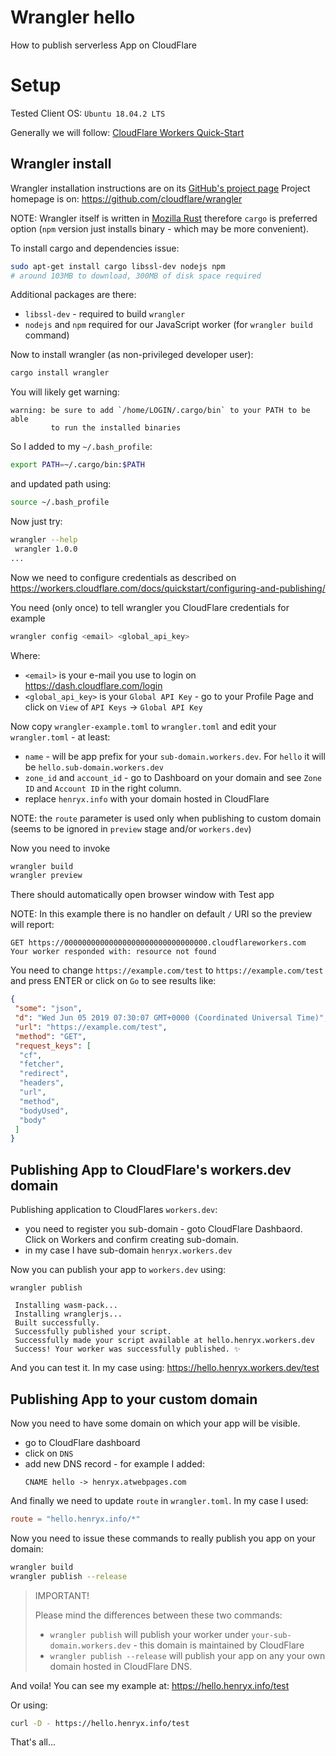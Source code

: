 # Wrangler hello

How to publish serverless App on CloudFlare

# Setup

Tested Client OS: `Ubuntu 18.04.2 LTS`

Generally we will follow: [CloudFlare Workers Quick-Start]

## Wrangler install

Wrangler installation instructions
are on its [GitHub's project page][Wrangler - GitHub project]
Project homepage is on: https://github.com/cloudflare/wrangler

NOTE: Wrangler itself is written in [Mozilla Rust] therefore
`cargo` is preferred option (`npm` version just installs
binary - which may be more convenient).

To install cargo and dependencies issue:
```bash
sudo apt-get install cargo libssl-dev nodejs npm
# around 103MB to download, 300MB of disk space required
```
Additional packages are there:
* `libssl-dev`  - required to build `wrangler`
* `nodejs` and `npm` required for our JavaScript worker
  (for `wrangler build` command)


Now to install wrangler (as non-privileged developer user):
```bash
cargo install wrangler
```
You will likely get warning:
```
warning: be sure to add `/home/LOGIN/.cargo/bin` to your PATH to be able
         to run the installed binaries
```

So I added to my `~/.bash_profile`:
```bash
export PATH=~/.cargo/bin:$PATH
```
and updated path using:
```bash
source ~/.bash_profile
```

Now just try:
```bash
wrangler --help
 wrangler 1.0.0
...
```
Now we need to configure credentials as described
on https://workers.cloudflare.com/docs/quickstart/configuring-and-publishing/

You need (only once) to tell wrangler you CloudFlare credentials
for example
```bash
wrangler config <email> <global_api_key>
```

Where:
* `<email>` is your e-mail you use to login on https://dash.cloudflare.com/login
* `<global_api_key>` is your `Global API Key` - go to your
   Profile Page and click on `View` of `API Keys` -> `Global API Key`

Now copy `wrangler-example.toml` to `wrangler.toml` and edit
your `wrangler.toml` - at least:
* `name` - will be app prefix for your `sub-domain.workers.dev`.
  For `hello` it will be `hello.sub-domain.workers.dev`
* `zone_id` and `account_id` - go to Dashboard on your domain
  and see `Zone ID` and `Account ID` in the right column.
* replace `henryx.info` with your domain hosted in CloudFlare

NOTE: the `route` parameter is used only when publishing to custom domain
(seems to be ignored in `preview` stage and/or `workers.dev`)

Now you need to invoke
```bash
wrangler build
wrangler preview
```
There should automatically open browser window with Test app

NOTE: In this example there is no handler on default `/` URI
so the preview will report:
```
GET https://00000000000000000000000000000000.cloudflareworkers.com
Your worker responded with: resource not found
```
You need to change `https://example.com/test` to `https://example.com/test`
and press ENTER or click on `Go` to see results like:
```json
{
 "some": "json",
 "d": "Wed Jun 05 2019 07:30:07 GMT+0000 (Coordinated Universal Time)",
 "url": "https://example.com/test",
 "method": "GET",
 "request_keys": [
  "cf",
  "fetcher",
  "redirect",
  "headers",
  "url",
  "method",
  "bodyUsed",
  "body"
 ]
}
```

## Publishing App to CloudFlare's workers.dev domain

Publishing application to CloudFlares `workers.dev`:
* you need to register you sub-domain - goto CloudFlare
  Dashbaord. Click on Workers and confirm creating sub-domain.
* in my case I have sub-domain `henryx.workers.dev`

Now you can publish your app to `workers.dev` using:
```
wrangler publish

 Installing wasm-pack...
 Installing wranglerjs...
 Built successfully.
 Successfully published your script.
 Successfully made your script available at hello.henryx.workers.dev
 Success! Your worker was successfully published. ✨
```

And you can test it. In my case using: https://hello.henryx.workers.dev/test


## Publishing App to your custom domain

Now you need to have some domain on which your app will be visible.
* go to CloudFlare dashboard
* click on `DNS`
* add new DNS record - for example I added:
  ```
  CNAME hello -> henryx.atwebpages.com
  ```

And finally we need to update `route` in `wrangler.toml`. In my
case I used:
```toml
route = "hello.henryx.info/*"
```

Now you need to issue these commands to really publish
you app on your domain:
```bash
wrangler build
wrangler publish --release
```

> IMPORTANT!
>
> Please mind the differences between these two commands:
>
> * `wrangler publish` will publish your worker
>   under `your-sub-domain.workers.dev` - this domain
>   is maintained by CloudFlare
> * `wrangler publish --release` will publish your app
>   on any your own domain hosted in CloudFlare DNS.

And voila! You can see my example
at: https://hello.henryx.info/test

Or using:
```bash
curl -D - https://hello.henryx.info/test
```

That's all...

[Mozilla Rust]: https://research.mozilla.org/rust/
[Wrangler - GitHub project]: https://github.com/cloudflare/wrangler
[CloudFlare Workers Quick-Start]: https://workers.cloudflare.com/docs/quickstart/cli-setup/


